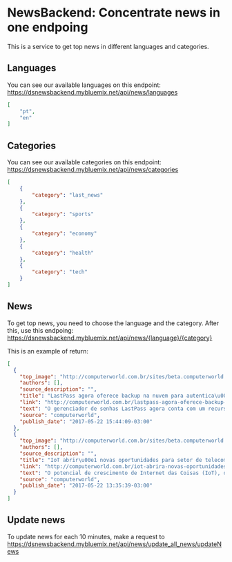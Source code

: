 # NewsBackend: Concentrate news in one endpoing

This is a service to get top news in different languages and categories.

## Languages
You can see our available languages on this endpoint: https://dsnewsbackend.mybluemix.net/api/news/languages

```json
[
    "pt",
    "en"
]
```

## Categories
You can see our available categories on this endpoint: https://dsnewsbackend.mybluemix.net/api/news/categories

```json
[
    {
        "category": "last_news"
    },
    {
        "category": "sports"
    },
    {
        "category": "economy"
    },
    {
        "category": "health"
    },
    {
        "category": "tech"
    }
]
```

## News
To get top news, you need to choose the language and the category. After this, use this endpoing: https://dsnewsbackend.mybluemix.net/api/news/{language}/{category}

This is an example of return:
```json
[
  {
    "top_image": "http://computerworld.com.br/sites/beta.computerworld.com.br/files/news_articles/airbus.jpg",
    "authors": [],
    "source_description": "",
    "title": "LastPass agora oferece backup na nuvem para autentica\u00e7\u00e3o de dois fatores",
    "link": "http://computerworld.com.br/lastpass-agora-oferece-backup-na-nuvem-para-autenticacao-de-dois-fatores",
    "text": "O gerenciador de senhas LastPass agora conta com um recurso de backup na nuvem para quem escolher utilizar sua solu\u00e7\u00e3o de autentica\u00e7\u00e3o de dois fatores por meio do aplicativo LastPass Authenticator.\n\nDesta forma, o usu\u00e1rio que optar pela nova funcionalidade n\u00e3o ter\u00e1 mais problemas neste sentido em caso de perda ou roubo do se...",
    "source": "computerworld",
    "publish_date": "2017-05-22 15:44:09-03:00"
  },
  {
    "top_image": "http://computerworld.com.br/sites/beta.computerworld.com.br/files/news_articles/airbus.jpg",
    "authors": [],
    "source_description": "",
    "title": "IoT abrir\u00e1 novas oportunidades para setor de telecom, afirma Bain & Company",
    "link": "http://computerworld.com.br/iot-abrira-novas-oportunidades-para-setor-de-telecom-afirma-bain-company",
    "text": "O potencial de crescimento de Internet das Coisas (IoT), que deve movimentar mais de US$ 470 bilh\u00f5es por ano at\u00e9 2020, segundo estimativas da Bain & Company, \u00e9 ineg\u00e1vel. Mas quem ser\u00e1 respons\u00e1vel pelo suporte de uma infraestrutura t\u00e3o complexa que conecta diversos tipos de tecnologias e dispositivos? Estudo da consultoria Close to Core, ...",
    "source": "computerworld",
    "publish_date": "2017-05-22 13:35:39-03:00"
  }
]
```

## Update news

To update news for each 10 minutes, make a request to https://dsnewsbackend.mybluemix.net/api/news/update_all_news/updateNews



